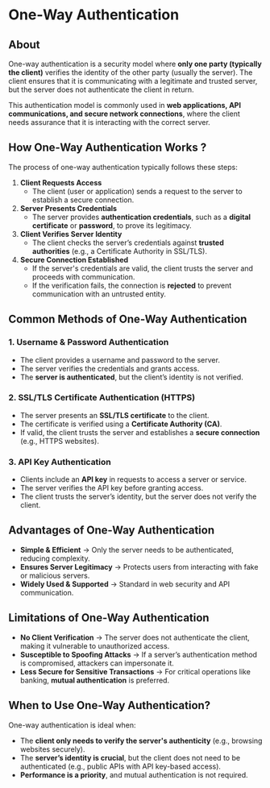 # One-Way Authentication

## About

One-way authentication is a security model where **only one party (typically the client)** verifies the identity of the other party (usually the server). The client ensures that it is communicating with a legitimate and trusted server, but the server does not authenticate the client in return.

This authentication model is commonly used in **web applications, API communications, and secure network connections**, where the client needs assurance that it is interacting with the correct server.

## **How One-Way Authentication Works ?**

The process of one-way authentication typically follows these steps:

1. **Client Requests Access**
   * The client (user or application) sends a request to the server to establish a secure connection.
2. **Server Presents Credentials**
   * The server provides **authentication credentials**, such as a **digital certificate** or **password**, to prove its legitimacy.
3. **Client Verifies Server Identity**
   * The client checks the server’s credentials against **trusted authorities** (e.g., a Certificate Authority in SSL/TLS).
4. **Secure Connection Established**
   * If the server's credentials are valid, the client trusts the server and proceeds with communication.
   * If the verification fails, the connection is **rejected** to prevent communication with an untrusted entity.

## **Common Methods of One-Way Authentication**

### **1. Username & Password Authentication**

* The client provides a username and password to the server.
* The server verifies the credentials and grants access.
* The **server is authenticated**, but the client’s identity is not verified.

### **2. SSL/TLS Certificate Authentication (HTTPS)**

* The server presents an **SSL/TLS certificate** to the client.
* The certificate is verified using a **Certificate Authority (CA)**.
* If valid, the client trusts the server and establishes a **secure connection** (e.g., HTTPS websites).

### **3. API Key Authentication**

* Clients include an **API key** in requests to access a server or service.
* The server verifies the API key before granting access.
* The client trusts the server’s identity, but the server does not verify the client.

## **Advantages of One-Way Authentication**

* **Simple & Efficient** → Only the server needs to be authenticated, reducing complexity.
* **Ensures Server Legitimacy** → Protects users from interacting with fake or malicious servers.
* **Widely Used & Supported** → Standard in web security and API communication.

## **Limitations of One-Way Authentication**

* **No Client Verification** → The server does not authenticate the client, making it vulnerable to unauthorized access.
* **Susceptible to Spoofing Attacks** → If a server’s authentication method is compromised, attackers can impersonate it.
* **Less Secure for Sensitive Transactions** → For critical operations like banking, **mutual authentication** is preferred.

## **When to Use One-Way Authentication?**

One-way authentication is ideal when:

* The **client only needs to verify the server's authenticity** (e.g., browsing websites securely).
* The **server’s identity is crucial**, but the client does not need to be authenticated (e.g., public APIs with API key-based access).
* **Performance is a priority**, and mutual authentication is not required.
